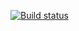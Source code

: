 [![Build status](https://ci.appveyor.com/api/projects/status/l6qbfkm47kihs2nu?svg=true)](https://ci.appveyor.com/project/GusevaAS/cardorderservice)
